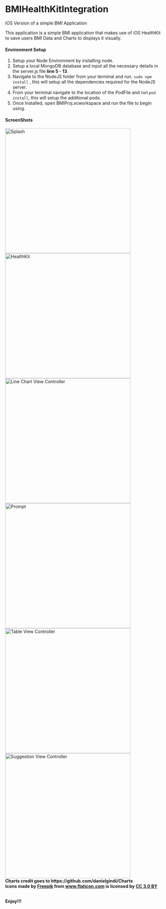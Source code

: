 # BMIHealthKitIntegration
IOS Version of a simple BMI Application

This application is a simple BMI application that makes use of iOS HealthKit to save users BMI Data and Charts to displays it visually.

#### Environment Setup
1) Setup your Node Environment by installing node.
2) Setup a local MongoDB database and input all the necessary details in the server.js file **line 5 - 13**.
3) Navigate to the NodeJS folder from your terminal and run.
```sudo npm install``` , this will setup all the dependencies required for the NodeJS server.
4) From your terminal navigate to the location of the PodFile and run ```pod install```, this will setup the additional pods.
5) Once Installed, open BMIProj.xcworkspace and run the file to begin using.



#### ScreenShots
<div>
<img src="/images/screenshot.png?raw=true" height="400" alt="Splash" style="margin-right: 30px">
<img src="/images/healthkit.png?raw=true" height="400" alt="HealthKit" style="margin-right: 30px">
<img src="/images/linechart.png?raw=true" height="400" alt="Line Chart View Controller">
</div>
<div>
<img src="/images/prompt.png?raw=true" height="400" alt="Prompt" style="margin-right: 30px">
<img src="/images/table.png?raw=true" height="400" alt="Table View Controller" style="margin-right: 30px">
<img src="/images/simplepie.png?raw=true" height="400" alt="Suggestion View Controller">
</div>
<div><b>Charts credit goes to https://github.com/danielgindi/Charts</b></div>
<div><b>Icons made by <a href="http://www.freepik.com" title="Freepik">Freepik</a> from <a href="http://www.flaticon.com" title="Flaticon">www.flaticon.com</a> is licensed by <a href="http://creativecommons.org/licenses/by/3.0/" title="Creative Commons BY 3.0" target="_blank">CC 3.0 BY</a></b></div>
<br/>

**Enjoy!!!**

